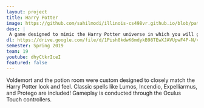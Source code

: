 ```yaml
---
layout: project
title: Harry Potter
image: https://github.com/sahilmodi/illinois-cs498vr.github.io/blob/patch-1/img/projects/HarryPotter.png
desc: |
 A game designed to mimic the Harry Potter universe in which you will get to solve a potion puzzle and battle Voldemort!
dl: https://drive.google.com/file/d/1Pish8kdwK6mdykB98TEwXJAVUpwF4P-N/view?usp=sharing
semester: Spring 2019
team: 19
youtube: dhyCtkrIceI
featured: false
---
```

Voldemort and the potion room were custom designed to closely match the Harry Potter look and feel. 
Classic spells like Lumos, Incendio, Expelliarmus, and Protego are included!
Gameplay is conducted through the Oculus Touch controllers.
